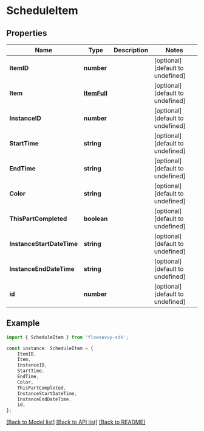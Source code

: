 # ScheduleItem


## Properties

Name | Type | Description | Notes
------------ | ------------- | ------------- | -------------
**ItemID** | **number** |  | [optional] [default to undefined]
**Item** | [**ItemFull**](ItemFull.md) |  | [optional] [default to undefined]
**InstanceID** | **number** |  | [optional] [default to undefined]
**StartTime** | **string** |  | [optional] [default to undefined]
**EndTime** | **string** |  | [optional] [default to undefined]
**Color** | **string** |  | [optional] [default to undefined]
**ThisPartCompleted** | **boolean** |  | [optional] [default to undefined]
**InstanceStartDateTime** | **string** |  | [optional] [default to undefined]
**InstanceEndDateTime** | **string** |  | [optional] [default to undefined]
**id** | **number** |  | [optional] [default to undefined]

## Example

```typescript
import { ScheduleItem } from 'flowsavvy-sdk';

const instance: ScheduleItem = {
    ItemID,
    Item,
    InstanceID,
    StartTime,
    EndTime,
    Color,
    ThisPartCompleted,
    InstanceStartDateTime,
    InstanceEndDateTime,
    id,
};
```

[[Back to Model list]](../README.md#documentation-for-models) [[Back to API list]](../README.md#documentation-for-api-endpoints) [[Back to README]](../README.md)
